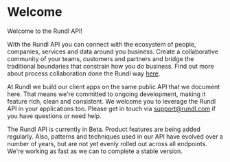 # Welcome

Welcome to the Rundl API! 

With the Rundl API you can connect with the ecosystem of people, companies, services and data around you business. Create a collaborative community of your teams, customers and partners and bridge the traditional boundaries that constrain how you do business. Find out more about process collaboration done the Rundl way [here](https://rundl.com).

At Rundl we build our client apps on the same public API that we document here. That means we're committed to ongoing development, making it feature rich, clean and consistent. We welcome you to leverage the Rundl API in your applications too. Please get in touch via [support@rundl.com](mailto:support@rundl.com) if you have questions or need help.

<aside class="notice">
The Rundl API is currently in Beta. Product features are being added regularly. Also, patterns and techniques used in our API have evolved over a number of years, but are not yet evenly rolled out across all endpoints. We're working as fast as we can to complete a stable version. 
</aside>